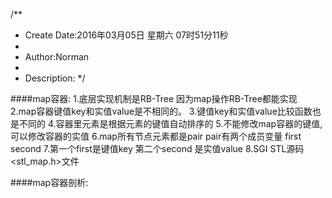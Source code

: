 /**
* Create Date:2016年03月05日 星期六 07时51分11秒
* 
* Author:Norman
* 
* Description: 
*/

####map容器:
    1.底层实现机制是RB-Tree 因为map操作RB-Tree都能实现
    2.map容器键值key和实值value是不相同的。
    3.键值key和实值value比较函数也是不同的
    4.容器里元素是根据元素的键值自动排序的
    5.不能修改map容器的键值,可以修改容器的实值
    6.map所有节点元素都是pair pair有两个成员变量 first second
    7.第一个first是键值key 第二个second 是实值value
    8.SGI STL源码<stl_map.h>文件

####map容器剖析:



